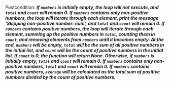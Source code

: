 Postcondition: ***If `numbers` is initially empty, the loop will not execute, and `total` and `count` will remain 0. If `numbers` contains only non-positive numbers, the loop will iterate through each element, print the message 'Skipping non-positive number: num', and `total` and `count` will remain 0. If `numbers` contains positive numbers, the loop will iterate through each element, summing up the positive numbers in `total`, counting them in `count`, and removing elements from `numbers` until it becomes empty. At the end, `numbers` will be empty, `total` will be the sum of all positive numbers in the initial list, and `count` will be the count of positive numbers in the initial list. If `count` is 0, the function will return None. Otherwise, if `numbers` is initially empty, `total` and `count` will remain 0. If `numbers` contains only non-positive numbers, `total` and `count` will remain 0. If `numbers` contains positive numbers, `average` will be calculated as the total sum of positive numbers divided by the count of positive numbers.***
